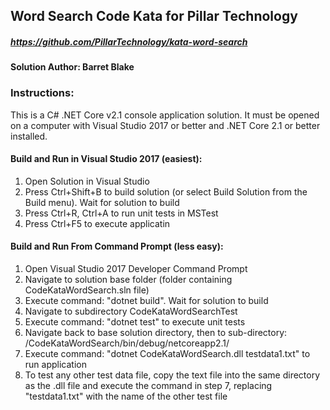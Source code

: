 ## Word Search Code Kata for Pillar Technology
##### https://github.com/PillarTechnology/kata-word-search

#### Solution Author: Barret Blake

### Instructions:
This is a C# .NET Core v2.1 console application solution. It must be opened on a computer with Visual Studio 2017 or better and .NET Core 2.1 or better installed.

#### Build and Run in Visual Studio 2017 (easiest):
1. Open Solution in Visual Studio
2. Press Ctrl+Shift+B to build solution (or select Build Solution from the Build menu). Wait for solution to build
3. Press Ctrl+R, Ctrl+A to run unit tests in MSTest
4. Press Ctrl+F5 to execute applicatin

#### Build and Run From Command Prompt (less easy):
1. Open Visual Studio 2017 Developer Command Prompt
2. Navigate to solution base folder (folder containing CodeKataWordSearch.sln file)
3. Execute command: "dotnet build". Wait for solution to build
4. Navigate to subdirectory CodeKataWordSearchTest
5. Execute command: "dotnet test" to execute unit tests
6. Navigate back to base solution directory, then to sub-directory: /CodeKataWordSearch/bin/debug/netcoreapp2.1/
7. Execute command: "dotnet CodeKataWordSearch.dll testdata1.txt" to run application
8. To test any other test data file, copy the text file into the same directory as the .dll file and execute the command in step 7, replacing "testdata1.txt" with the name of the other test file

